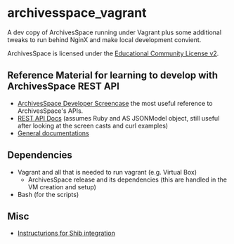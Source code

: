# archivesspace_vagrant

A dev copy of ArchivesSpace running under Vagrant plus some additional tweaks to run behind NginX and make local development convient.

ArchivesSpace is licensed under the [Educational Community License v2](http://opensource.org/licenses/ecl2.php).

## Reference Material for learning to develop with ArchivesSpace REST API

+ [ArchivesSpace Developer Screencase](https://www.youtube.com/watch?v=z0HR46q4F8o&list=PLJFitFaE9AY_DDlhl3Kq_vFeX27F1yt6I&index=1) the most useful reference to ArchivesSpace's APIs.
+ [REST API Docs](https://archivesspace.github.io/archivesspace/doc/file.API.html) (assumes Ruby and AS JSONModel object, still useful after looking at the screen casts and curl examples)
+ [General documentations](http://archivesspace.github.io/archivesspace/doc/)

## Dependencies

+ Vagrant and all that is needed to run vagrant (e.g. Virtual Box)
    + ArchivesSpace release and its dependencies (this are handled in the VM creation and setup)
+ Bash (for the scripts)

## Misc

+ [Instructurions for Shib integration](https://github.com/archivesspace/archivesspace/blob/master/backend/Authentication.md)

